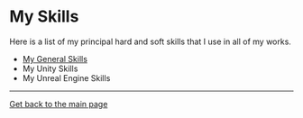 # My Skills

Here is a list of my principal hard and soft skills that I use in all of my works.

* [My General Skills](https://github.com/AshiyroMisachi/RiallotAlexandre_Portfolio/blob/main/Skills/GeneralSkills.md)
* My Unity Skills
* My Unreal Engine Skills

***

[Get back to the main page](https://github.com/AshiyroMisachi/RiallotAlexandre_Portfolio)
